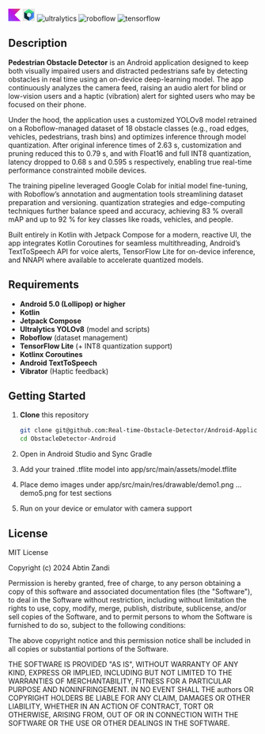 <img src="https://raw.githubusercontent.com/github/explore/4479d2a2c854198cb00160f8593519c14dc3b905/topics/kotlin/kotlin.png" alt="Kotlin" width="25" height="25" /> <img src="https://raw.githubusercontent.com/github/explore/ae48d1ca3274c0c3a90f872e605eaef069a16771/topics/jetpack-compose/jetpack-compose.png" alt="Jetpack Compsoe" width="25" height="25" /> <img src="https://avatars.githubusercontent.com/u/26833451?s=200&v=4" alt="ultralytics" width="25" height="25" /> <img src="https://avatars.githubusercontent.com/u/53104118?s=200&v=4" alt="roboflow" width="25" height="25" />
<img src="https://avatars.githubusercontent.com/u/15658638?s=200&v=4" alt="tensorflow" width="25" height="25" /> 


## Description

**Pedestrian Obstacle Detector** is an Android application designed to keep both visually impaired users and distracted pedestrians safe by detecting obstacles in real time using an on-device deep-learning model. The app continuously analyzes the camera feed, raising an audio alert for blind or low-vision users and a haptic (vibration) alert for sighted users who may be focused on their phone.

Under the hood, the application uses a customized YOLOv8 model retrained on a Roboflow-managed dataset of 18 obstacle classes (e.g., road edges, vehicles, pedestrians, trash bins) and optimizes inference through model quantization. After original inference times of 2.63 s, customization and pruning reduced this to 0.79 s, and with Float16 and full INT8 quantization, latency dropped to 0.68 s and 0.595 s respectively, enabling true real-time performance constrainted mobile devices.

The training pipeline leveraged Google Colab for initial model fine-tuning, with Roboflow’s annotation and augmentation tools streamlining dataset preparation and versioning. quantization strategies and edge-computing techniques further balance speed and accuracy, achieving 83 % overall mAP and up to 92 % for key classes like roads, vehicles, and people.

Built entirely in Kotlin with Jetpack Compose for a modern, reactive UI, the app integrates Kotlin Coroutines for seamless multithreading, Android’s TextToSpeech API for voice alerts, TensorFlow Lite for on-device inference, and NNAPI where available to accelerate quantized models.

## Requirements

- **Android 5.0 (Lollipop) or higher**  
- **Kotlin**  
- **Jetpack Compose**  
- **Ultralytics YOLOv8** (model and scripts)  
- **Roboflow** (dataset management)  
- **TensorFlow Lite** (+ INT8 quantization support)  
- **Kotlinx Coroutines**  
- **Android TextToSpeech**  
- **Vibrator** (Haptic feedback)

## Getting Started

1. **Clone** this repository  
   ```bash
   git clone git@github.com:Real-time-Obstacle-Detector/Android-Application.git
   cd ObstacleDetector-Android

2. Open in Android Studio and Sync Gradle

3. Add your trained .tflite model into app/src/main/assets/model.tflite

4. Place demo images under app/src/main/res/drawable/demo1.png … demo5.png for test sections

5. Run on your device or emulator with camera support

## License

MIT License

Copyright (c) 2024 Abtin Zandi

Permission is hereby granted, free of charge, to any person obtaining a copy
of this software and associated documentation files (the "Software"), to deal
in the Software without restriction, including without limitation the rights
to use, copy, modify, merge, publish, distribute, sublicense, and/or sell
copies of the Software, and to permit persons to whom the Software is
furnished to do so, subject to the following conditions:

The above copyright notice and this permission notice shall be included in all
copies or substantial portions of the Software.

THE SOFTWARE IS PROVIDED "AS IS", WITHOUT WARRANTY OF ANY KIND, EXPRESS OR
IMPLIED, INCLUDING BUT NOT LIMITED TO THE WARRANTIES OF MERCHANTABILITY,
FITNESS FOR A PARTICULAR PURPOSE AND NONINFRINGEMENT. IN NO EVENT SHALL THE
authors OR COPYRIGHT HOLDERS BE LIABLE FOR ANY CLAIM, DAMAGES OR OTHER
LIABILITY, WHETHER IN AN ACTION OF CONTRACT, TORT OR OTHERWISE, ARISING FROM,
OUT OF OR IN CONNECTION WITH THE SOFTWARE OR THE USE OR OTHER DEALINGS IN THE
SOFTWARE.
